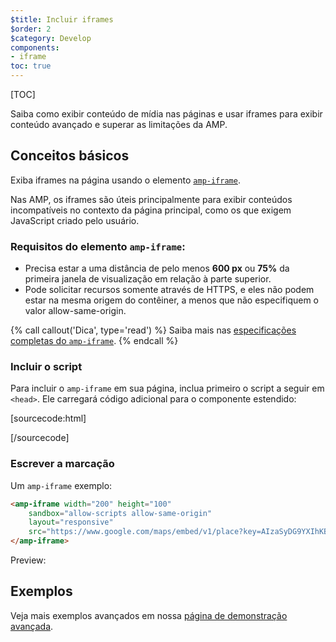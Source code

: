 ```yaml
---
$title: Incluir iframes
$order: 2
$category: Develop 
components:
- iframe
toc: true
---
```

[TOC]

Saiba como exibir conteúdo de mídia nas páginas e usar iframes para exibir conteúdo avançado e superar as limitações da AMP.

## Conceitos básicos

Exiba iframes na página usando o elemento [`amp-iframe`](/pt_br/docs/reference/components/amp-iframe.html).

Nas AMP, os iframes são úteis principalmente para exibir conteúdos incompatíveis no contexto da página principal, como os que exigem JavaScript criado pelo usuário.

### Requisitos do elemento `amp-iframe`:

* Precisa estar a uma distância de pelo menos **600 px** ou **75%** da primeira janela de visualização em 
relação à parte superior.
* Pode solicitar recursos somente através de HTTPS, e eles não podem estar na mesma origem do contêiner, 
a menos que não especifiquem o valor allow-same-origin.

{% call callout('Dica', type='read') %}
Saiba mais nas [especificações completas do <code>amp-iframe</code>](/pt_br/docs/reference/components/amp-iframe.html).
{% endcall %}

### Incluir o script

Para incluir o `amp-iframe` em sua página, inclua primeiro o script a seguir em `<head>`. 
Ele carregará código adicional para o componente estendido:

[sourcecode:html]
<script async custom-element="amp-iframe"
    src="https://cdn.ampproject.org/v0/amp-iframe-0.1.js"></script>
[/sourcecode]

### Escrever a marcação

Um `amp-iframe` exemplo:

```html
<amp-iframe width="200" height="100"
    sandbox="allow-scripts allow-same-origin"
    layout="responsive"
    src="https://www.google.com/maps/embed/v1/place?key=AIzaSyDG9YXIhKBhqclZizcSzJ0ROiE0qgVfwzI&q=europe">
</amp-iframe>
```
Preview: 

<amp-iframe width="200" height="100"
    sandbox="allow-scripts allow-same-origin"
    layout="responsive"
    src="https://www.google.com/maps/embed/v1/place?key=AIzaSyDG9YXIhKBhqclZizcSzJ0ROiE0qgVfwzI&q=europe">
</amp-iframe>

## Exemplos

Veja mais exemplos avançados em nossa [página de demonstração avançada](https://ampbyexample.com/components/amp-iframe/).
